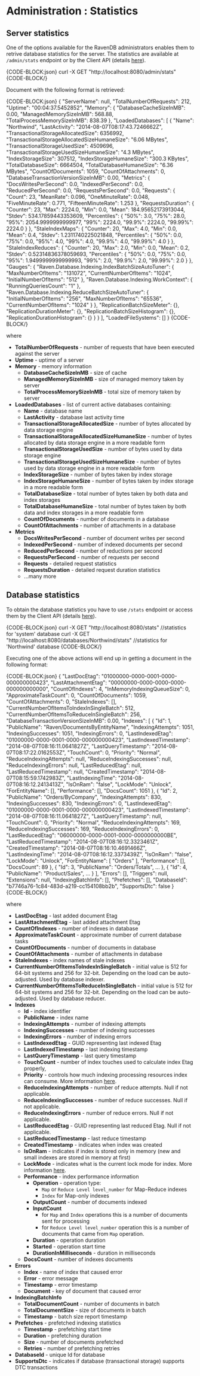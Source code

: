 # Administration : Statistics

## Server statistics

One of the options available for the RavenDB administrators enables them to retrive database statistics for the server. The statistics are available at `/admin/stats` endpoint or by the Client API (details [here](../../client-api/commands/how-to/get-database-and-server-statistics)).

{CODE-BLOCK:json}
	curl -X GET "http://localhost:8080/admin/stats"
{CODE-BLOCK/}

Document with the following format is retrieved:

{CODE-BLOCK:json}
    {
      "ServerName": null,
      "TotalNumberOfRequests": 212,
      "Uptime": "00:04:37.5452852",
      "Memory": {
        "DatabaseCacheSizeInMB": 0.00,
        "ManagedMemorySizeInMB": 568.88,
        "TotalProcessMemorySizeInMB": 838.39
      },
      "LoadedDatabases": [
        {
          "Name": "Northwind",
          "LastActivity": "2014-08-07T08:17:43.7246662Z",
          "TransactionalStorageAllocatedSize": 6356992,
          "TransactionalStorageAllocatedSizeHumaneSize": "6.06 MBytes",
          "TransactionalStorageUsedSize": 4509696,
          "TransactionalStorageUsedSizeHumaneSize": "4.3 MBytes",
          "IndexStorageSize": 307512,
          "IndexStorageHumaneSize": "300.3 KBytes",
          "TotalDatabaseSize": 6664504,
          "TotalDatabaseHumaneSize": "6.36 MBytes",
          "CountOfDocuments": 1059,
          "CountOfAttachments": 0,
          "DatabaseTransactionVersionSizeInMB": 0.00,
          "Metrics": {
            "DocsWritesPerSecond": 0.0,
            "IndexedPerSecond": 0.0,
            "ReducedPerSecond": 0.0,
            "RequestsPerSecond": 0.0,
            "Requests": {
              "Count": 23,
              "MeanRate": 0.096,
              "OneMinuteRate": 0.048,
              "FiveMinuteRate": 0.771,
              "FifteenMinuteRate": 1.253
            },
            "RequestsDuration": {
              "Counter": 23,
              "Max": 2224.0,
              "Min": 0.0,
              "Mean": 184.95652173913044,
              "Stdev": 534.17859443353609,
              "Percentiles": {
                "50%": 3.0,
                "75%": 28.0,
                "95%": 2054.9999999999977,
                "99%": 2224.0,
                "99.9%": 2224.0,
                "99.99%": 2224.0
              }
            },
            "StaleIndexMaps": {
              "Counter": 20,
              "Max": 4.0,
              "Min": 0.0,
              "Mean": 0.4,
              "Stdev": 1.2311740225021848,
              "Percentiles": {
                "50%": 0.0,
                "75%": 0.0,
                "95%": 4.0,
                "99%": 4.0,
                "99.9%": 4.0,
                "99.99%": 4.0
              }
            },
            "StaleIndexReduces": {
              "Counter": 20,
              "Max": 2.0,
              "Min": 0.0,
              "Mean": 0.2,
              "Stdev": 0.52314836378059693,
              "Percentiles": {
                "50%": 0.0,
                "75%": 0.0,
                "95%": 1.9499999999999993,
                "99%": 2.0,
                "99.9%": 2.0,
                "99.99%": 2.0
              }
            },
            "Gauges": {
              "Raven.Database.Indexing.IndexBatchSizeAutoTuner": {
                "MaxNumberOfItems": "131072",
                "CurrentNumberOfItems": "1024",
                "InitialNumberOfItems": "512"
              },
              "Raven.Database.Indexing.WorkContext": {
                "RunningQueriesCount": "1"
              },
              "Raven.Database.Indexing.ReduceBatchSizeAutoTuner": {
                "InitialNumberOfItems": "256",
                "MaxNumberOfItems": "65536",
                "CurrentNumberOfItems": "1024"
              }
            },
            "ReplicationBatchSizeMeter": {},
            "ReplicationDurationMeter": {},
            "ReplicationBatchSizeHistogram": {},
            "ReplicationDurationHistogram": {}
          }
        }
      ],
      "LoadedFileSystems": []
    }
{CODE-BLOCK/}

where    

* **TotalNumberOfRequests** - number of requests that have been executed against the server   
* **Uptime** - uptime of a server      
* **Memory** - memory information   
    * **DatabaseCacheSizeInMB** - size of cache
    * **ManagedMemorySizeInMB** - size of managed memory taken by server   
    * **TotalProcessMemorySizeInMB** - total size of memory taken by server    
* **LoadedDatabases** - list of current active databases containing:    
   * **Name** - database name   
   * **LastActivity** - database last activity time   
   * **TransactionalStorageAllocatedSize** - number of bytes allocated by data storage engine
   * **TransactionalStorageAllocatedSizeHumaneSize** - number of bytes allocated by data storage engine in a more readable form
   * **TransactionalStorageUsedSize** - number of bytes used by data storage engine
   * **TransactionalStorageUsedSizeHumaneSize** - number of bytes used by data storage engine in a more readable form
   * **IndexStorageSize** - number of bytes taken by index storage
   * **IndexStorageHumaneSize** - number of bytes taken by index storage in a more readable form
   * **TotalDatabaseSize** - total number of bytes taken by both data and index storages
   * **TotalDatabaseHumaneSize** - total number of bytes taken by both data and index storages in a more readable form
   * **CountOfDocuments** - number of documents in a database
   * **CountOfAttachments** - number of attachments in a database
* **Metrics**
    * **DocsWritesPerSecond** - number of document writes per second
    * **IndexedPerSecond** - number of indexed documents per second
    * **ReducedPerSecond** - number of reductions per second
    * **RequestsPerSecond** - number of requests per second
    * **Requests** - detailed request statistics
    * **RequestsDuration** - detailed request duration statistics
    * ...many more

## Database statistics

To obtain the database statistics you have to use `/stats` endpoint or access them by the Client API (details [here](../../client-api/commands/how-to/get-database-and-server-statistics)).

{CODE-BLOCK:json}
	curl -X GET "http://localhost:8080/stats" //statistics for 'system' database
curl -X GET "http://localhost:8080/databases/Northwind/stats" //statistics for 'Northwind' database
{CODE-BLOCK/}

Executing one of the above actions will end up in getting a document in the following format:

{CODE-BLOCK:json}
    {
      "LastDocEtag": "01000000-0000-0001-0000-000000000423",
      "LastAttachmentEtag": "00000000-0000-0000-0000-000000000000",
      "CountOfIndexes": 4,
      "InMemoryIndexingQueueSize": 0,
      "ApproximateTaskCount": 0,
      "CountOfDocuments": 1059,
      "CountOfAttachments": 0,
      "StaleIndexes": [],
      "CurrentNumberOfItemsToIndexInSingleBatch": 512,
      "CurrentNumberOfItemsToReduceInSingleBatch": 256,
      "DatabaseTransactionVersionSizeInMB": 0.00,
      "Indexes": [
        {
          "Id": 1,
          "PublicName": "Raven/DocumentsByEntityName",
          "IndexingAttempts": 1051,
          "IndexingSuccesses": 1051,
          "IndexingErrors": 0,
          "LastIndexedEtag": "01000000-0000-0001-0000-000000000423",
          "LastIndexedTimestamp": "2014-08-07T08:16:11.0641827Z",
          "LastQueryTimestamp": "2014-08-07T08:17:22.0162553Z",
          "TouchCount": 0,
          "Priority": "Normal",
          "ReduceIndexingAttempts": null,
          "ReduceIndexingSuccesses": null,
          "ReduceIndexingErrors": null,
          "LastReducedEtag": null,
          "LastReducedTimestamp": null,
          "CreatedTimestamp": "2014-08-07T08:15:59.1742983Z",
          "LastIndexingTime": "2014-08-07T08:16:12.2413413Z",
          "IsOnRam": "false",
          "LockMode": "Unlock",
          "ForEntityName": [],
          "Performance": [],
          "DocsCount": 1051
        },
        {
          "Id": 2,
          "PublicName": "Orders/ByCompany",
          "IndexingAttempts": 830,
          "IndexingSuccesses": 830,
          "IndexingErrors": 0,
          "LastIndexedEtag": "01000000-0000-0001-0000-000000000423",
          "LastIndexedTimestamp": "2014-08-07T08:16:11.0641827Z",
          "LastQueryTimestamp": null,
          "TouchCount": 0,
          "Priority": "Normal",
          "ReduceIndexingAttempts": 169,
          "ReduceIndexingSuccesses": 169,
          "ReduceIndexingErrors": 0,
          "LastReducedEtag": "06000000-0000-0001-0000-0000000000BE",
          "LastReducedTimestamp": "2014-08-07T08:16:12.3323461Z",
          "CreatedTimestamp": "2014-08-07T08:16:10.4691466Z",
          "LastIndexingTime": "2014-08-07T08:16:12.3373439Z",
          "IsOnRam": "false",
          "LockMode": "Unlock",
          "ForEntityName": [
            "Orders"
          ],
          "Performance": [],
          "DocsCount": 89
        },
        {
          "Id": 3,
          "PublicName": "Orders/Totals",
          ...
        },
        {
          "Id": 4,
          "PublicName": "Product/Sales",
          ...
        }
      ],
      "Errors": [],
      "Triggers": null,
      "Extensions": null,
      "IndexingBatchInfo": [],
      "Prefetches": [],
      "DatabaseId": "b7746a76-1c84-483d-a219-cc154108bb2b",
      "SupportsDtc": false
    }
{CODE-BLOCK/}

where

* **LastDocEtag** - last added document Etag   
* **LastAttachmentEtag** - last added attachment Etag   
* **CountOfIndexes** - number of indexes in database   
* **ApproximateTaskCount** - approximate number of current database tasks   
* **CountOfDocuments** - number of documents in database   
* **CountOfAttachments** - number of attachments in database
* **StaleIndexes** - index names of stale indexes   
* **CurrentNumberOfItemsToIndexInSingleBatch** - initial value is 512 for 64-bit systems and 256 for 32-bit. Depending on the load can be auto-adjusted. Used by database indexer.   
* **CurrentNumberOfItemsToReduceInSingleBatch** - initial value is 512 for 64-bit systems and 256 for 32-bit. Depending on the load can be auto-adjusted. Used by database reducer.     
* **Indexes**    
   * **Id** - index identifier
   * **PublicName** - index name
   * **IndexingAttempts** - number of indexing attempts    
   * **IndexingSuccesses** - number of indexing successes   
   * **IndexingErrors** - number of indexing errors  
   * **LastIndexedEtag** - GUID representing last indexed Etag  
   * **LastIndexedTimestamp** - last indexing timestamp  
   * **LastQueryTimestamp** - last query timestamp 
   * **TouchCount** - number of index touches used to calculate index Etag properly,  
   * **Priority** - controls how much indexing processing resources index can consume. More information [here](../../server/administration/index-administration#index-prioritization).
   * **ReduceIndexingAttempts** - number of reduce attempts. Null if not applicable.   
   * **ReduceIndexingSuccesses** - number of reduce successes. Null if not applicable.   
   * **ReduceIndexingErrors** - number of reduce errors. Null if not applicable.   
   * **LastReducedEtag** - GUID representing last reduced Etag. Null if not applicable.     
   * **LastReducedTimestamp** - last reduce timestamp       
   * **CreatedTimestamp** - indicates when index was created
   * **IsOnRam** - indicates if index is stored only in memory (new and small indexes are stored in memory at first)
   * **LockMode** - indicates what is the current lock mode for index. More information [here](../../server/administration/index-administration#index-locking).
   * **Performance** - index performance information      
      * **Operation** - operation type:
         * `Map` or `Reduce Level level_number` for Map-Reduce indexes
         * `Index` for Map-only indexes       
      * **OutputCount** - number of documents indexed      
      * **InputCount**   
         * for `Map` and `Index` operations this is a number of documents sent for processing   
         * for `Reduce Level level_number` operation this is a number of documents that came from `Map` operation.   
      * **Duration** - operation duration      
      * **Started** - operation start time    
      * **DurationInMilliseconds** - duration in milliseconds     
    * **DocsCount** - number of indexes documents
* **Errors**
   * **Index** - name of index that caused error    
   * **Error** - error message    
   * **Timestamp** - error timestamp   
   * **Document** - key of document that caused error     
* **IndexingBatchInfo**   
   * **TotalDocumentCount** - number of documents in batch   
   * **TotalDocumentSize** - size of documents in batch
   * **Timestamp** - batch size report timestamp        
* **Prefetches** - prefetched indexing statistics        
   * **Timestamp** - prefetching start time     
   * **Duration** - prefetching duration      
   * **Size** - number of documents prefetched      
   * **Retries** - number of prefetching retries  
* **DatabaseId** - unique Id for database
* **SupportsDtc** - indicates if database (transactional storage) supports DTC transactions    


